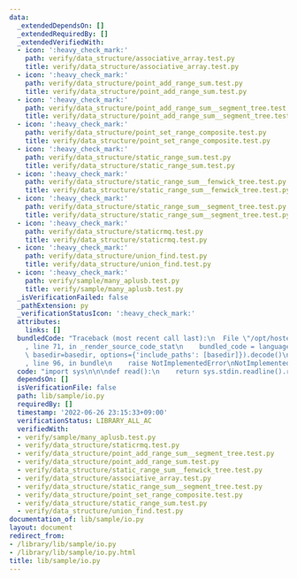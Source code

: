```yaml
---
data:
  _extendedDependsOn: []
  _extendedRequiredBy: []
  _extendedVerifiedWith:
  - icon: ':heavy_check_mark:'
    path: verify/data_structure/associative_array.test.py
    title: verify/data_structure/associative_array.test.py
  - icon: ':heavy_check_mark:'
    path: verify/data_structure/point_add_range_sum.test.py
    title: verify/data_structure/point_add_range_sum.test.py
  - icon: ':heavy_check_mark:'
    path: verify/data_structure/point_add_range_sum__segment_tree.test.py
    title: verify/data_structure/point_add_range_sum__segment_tree.test.py
  - icon: ':heavy_check_mark:'
    path: verify/data_structure/point_set_range_composite.test.py
    title: verify/data_structure/point_set_range_composite.test.py
  - icon: ':heavy_check_mark:'
    path: verify/data_structure/static_range_sum.test.py
    title: verify/data_structure/static_range_sum.test.py
  - icon: ':heavy_check_mark:'
    path: verify/data_structure/static_range_sum__fenwick_tree.test.py
    title: verify/data_structure/static_range_sum__fenwick_tree.test.py
  - icon: ':heavy_check_mark:'
    path: verify/data_structure/static_range_sum__segment_tree.test.py
    title: verify/data_structure/static_range_sum__segment_tree.test.py
  - icon: ':heavy_check_mark:'
    path: verify/data_structure/staticrmq.test.py
    title: verify/data_structure/staticrmq.test.py
  - icon: ':heavy_check_mark:'
    path: verify/data_structure/union_find.test.py
    title: verify/data_structure/union_find.test.py
  - icon: ':heavy_check_mark:'
    path: verify/sample/many_aplusb.test.py
    title: verify/sample/many_aplusb.test.py
  _isVerificationFailed: false
  _pathExtension: py
  _verificationStatusIcon: ':heavy_check_mark:'
  attributes:
    links: []
  bundledCode: "Traceback (most recent call last):\n  File \"/opt/hostedtoolcache/Python/3.10.6/x64/lib/python3.10/site-packages/onlinejudge_verify/documentation/build.py\"\
    , line 71, in _render_source_code_stat\n    bundled_code = language.bundle(stat.path,\
    \ basedir=basedir, options={'include_paths': [basedir]}).decode()\n  File \"/opt/hostedtoolcache/Python/3.10.6/x64/lib/python3.10/site-packages/onlinejudge_verify/languages/python.py\"\
    , line 96, in bundle\n    raise NotImplementedError\nNotImplementedError\n"
  code: "import sys\n\n\ndef read():\n    return sys.stdin.readline().rstrip()\n"
  dependsOn: []
  isVerificationFile: false
  path: lib/sample/io.py
  requiredBy: []
  timestamp: '2022-06-26 23:15:33+09:00'
  verificationStatus: LIBRARY_ALL_AC
  verifiedWith:
  - verify/sample/many_aplusb.test.py
  - verify/data_structure/staticrmq.test.py
  - verify/data_structure/point_add_range_sum__segment_tree.test.py
  - verify/data_structure/point_add_range_sum.test.py
  - verify/data_structure/static_range_sum__fenwick_tree.test.py
  - verify/data_structure/associative_array.test.py
  - verify/data_structure/static_range_sum__segment_tree.test.py
  - verify/data_structure/point_set_range_composite.test.py
  - verify/data_structure/static_range_sum.test.py
  - verify/data_structure/union_find.test.py
documentation_of: lib/sample/io.py
layout: document
redirect_from:
- /library/lib/sample/io.py
- /library/lib/sample/io.py.html
title: lib/sample/io.py
---
```

